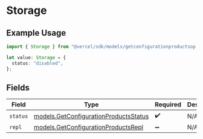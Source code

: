# Storage

## Example Usage

```typescript
import { Storage } from "@vercel/sdk/models/getconfigurationproductsop.js";

let value: Storage = {
  status: "disabled",
};
```

## Fields

| Field                                                                                | Type                                                                                 | Required                                                                             | Description                                                                          |
| ------------------------------------------------------------------------------------ | ------------------------------------------------------------------------------------ | ------------------------------------------------------------------------------------ | ------------------------------------------------------------------------------------ |
| `status`                                                                             | [models.GetConfigurationProductsStatus](../models/getconfigurationproductsstatus.md) | :heavy_check_mark:                                                                   | N/A                                                                                  |
| `repl`                                                                               | [models.GetConfigurationProductsRepl](../models/getconfigurationproductsrepl.md)     | :heavy_minus_sign:                                                                   | N/A                                                                                  |